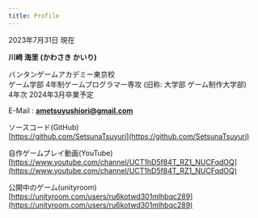 ```yaml
---
title: Profile
---
```


2023年7月31日 現在

**川﨑 海里 (かわさき かいり)**

バンタンゲームアカデミー東京校  
ゲーム学部 4年制ゲームプログラマー専攻 (旧称: 大学部 ゲーム制作大学部)  
4年次 2024年3月卒業予定

E-Mail : **ametsuyushiori@gmail.com**

ソースコード(GitHub)  
[https://github.com/SetsunaTsuyuri](https://github.com/SetsunaTsuyuri) 

自作ゲームプレイ動画(YouTube)  
[https://www.youtube.com/channel/UCT1hD5f84T_RZ1_NUCFqdOQ](https://www.youtube.com/channel/UCT1hD5f84T_RZ1_NUCFqdOQ)

公開中のゲーム(unityroom)  
[https://unityroom.com/users/ru6kotwd301mlhbqc289](https://unityroom.com/users/ru6kotwd301mlhbqc289)
